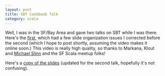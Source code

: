 ```yaml
---
layout: post
title: SBT Cookbook Talk
category: scala
---
```


Well, I was in the SF/Bay Area and gave two talks on SBT while I was there.   Here's the [first](http://www.youtube.com/watch?v=vED2LMbdFDc), which had a few slide organization issues I corrected before the second (which I hope to post shortly, assuming the video makes it online soon.)  This video is really high quality, so thanks to Markana, Klout and [Michael Slinn](www.twitter.com/mslinn) and the SF Scala meetup folks!

Here's a [copy of the slides](https://docs.google.com/present/view?id=dfqn4jb_115x89dq2dg) (updated for the second talk, hopefully it's not confusing).

